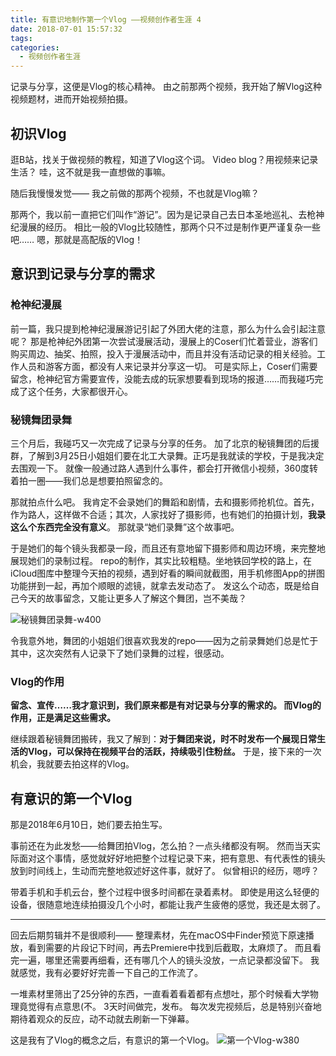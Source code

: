 ```yaml
---
title: 有意识地制作第一个Vlog ——视频创作者生涯 4
date: 2018-07-01 15:57:32
tags: 
categories:
  - 视频创作者生涯
---
```


记录与分享，这便是Vlog的核心精神。
由之前那两个视频，我开始了解Vlog这种视频题材，进而开始视频拍摄。

## 初识Vlog

逛B站，找关于做视频的教程，知道了Vlog这个词。
Video blog？用视频来记录生活？
哇，这不就是我一直想做的事嘛。

随后我慢慢发觉——
我之前做的那两个视频，不也就是Vlog嘛？

那两个，我以前一直把它们叫作“游记”。因为是记录自己去日本圣地巡礼、去枪神纪漫展的经历。
相比一般的Vlog比较随性，那两个只不过是制作更严谨复杂一些吧……
嗯，那就是高配版的Vlog！

## 意识到记录与分享的需求

### 枪神纪漫展

前一篇，我只提到枪神纪漫展游记引起了外团大佬的注意，那么为什么会引起注意呢？
那是枪神纪外团第一次尝试漫展活动，漫展上的Coser们忙着营业，游客们购买周边、抽奖、拍照，投入于漫展活动中，而且并没有活动记录的相关经验。工作人员和游客方面，都没有人来记录并分享这一切。
可是实际上，Coser们需要留念，枪神纪官方需要宣传，没能去成的玩家想要看到现场的报道……而我碰巧完成了这个任务，大家都很开心。

### 秘镜舞团录舞

三个月后，我碰巧又一次完成了记录与分享的任务。
加了北京的秘镜舞团的后援群，了解到3月25日小姐姐们要在北工大录舞。正巧是我就读的学校，于是我决定去围观一下。
就像一般通过路人遇到什么事件，都会打开微信小视频，360度转着拍一圈——我们总是想要拍照留念的。

那就拍点什么吧。
我肯定不会录她们的舞蹈和剧情，去和摄影师抢机位。首先，作为路人，这样做不合适；其次，人家找好了摄影师，也有她们的拍摄计划，**我录这么个东西完全没有意义**。
那就录“她们录舞”这个故事吧。

于是她们的每个镜头我都录一段，而且还有意地留下摄影师和周边环境，来完整地展现她们的录制过程。
repo的制作，其实比较粗糙。坐地铁回学校的路上，在iCloud图库中整理今天拍的视频，遇到好看的瞬间就截图，用手机修图App的拼图功能拼到一起，再加个顺眼的滤镜，就拿去发动态了。
发这么个动态，既是给自己今天的故事留念，又能让更多人了解这个舞团，岂不美哉？

![秘镜舞团录舞-w400](秘镜舞团录舞.jpg)

令我意外地，舞团的小姐姐们很喜欢我发的repo——因为之前录舞她们总是忙于其中，这次突然有人记录下了她们录舞的过程，很感动。

### Vlog的作用

**留念、宣传……我才意识到，我们原来都是有对记录与分享的需求的。
而Vlog的作用，正是满足这些需求。**

继续跟着秘镜舞团搬砖，我又了解到：**对于舞团来说，时不时发布一个展现日常生活的Vlog，可以保持在视频平台的活跃，持续吸引住粉丝。**
于是，接下来的一次机会，我就要去拍这样的Vlog。

## 有意识的第一个Vlog

那是2018年6月10日，她们要去拍生写。

事前还在为此发愁——给舞团拍Vlog，怎么拍？一点头绪都没有啊。
然而当天实际面对这个事情，感觉就好好地把整个过程记录下来，把有意思、有代表性的镜头放到时间线上，生动而完整地叙述好这件事，就好了。
似曾相识的经历，嗯哼？

带着手机和手机云台，整个过程中很多时间都在录着素材。
即使是用这么轻便的设备，很随意地连续拍摄没几个小时，都能让我产生疲倦的感觉，我还是太弱了。

-------

回去后期剪辑并不是很顺利——
整理素材，先在macOS中Finder预览下原速播放，看到需要的片段记下时间，再去Premiere中找到后截取，太麻烦了。
而且看完一遍，哪里还需要再细看，还有哪几个人的镜头没放，一点记录都没留下。
我就感觉，我有必要好好完善一下自己的工作流了。

一堆素材里筛出了25分钟的东西，一直看着看着都有点想吐，那个时候看大学物理竟觉得有点意思(不。
3天时间做完，发布。
每次发完视频后，总是特别兴奋地期待着观众的反应，动不动就去刷新一下弹幕。

这是我有了Vlog的概念之后，有意识的第一个Vlog。
![第一个Vlog-w380](第一个Vlog.jpg)
